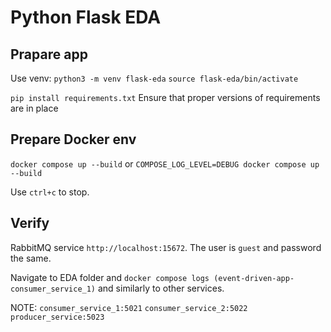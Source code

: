# Python Flask EDA

## Prapare app

Use venv:
`python3 -m venv flask-eda`
`source flask-eda/bin/activate`

`pip install requirements.txt`
Ensure that proper versions of requirements are in place

## Prepare Docker env

`docker compose up --build`
or
`COMPOSE_LOG_LEVEL=DEBUG docker compose up --build`

Use `ctrl+c` to stop.

## Verify

RabbitMQ service `http://localhost:15672`. The user is `guest` and password the same.

Navigate to EDA folder and
`docker compose logs (event-driven-app-consumer_service_1)`
and similarly to other services.

NOTE:
`consumer_service_1:5021`
`consumer_service_2:5022`
`producer_service:5023`

